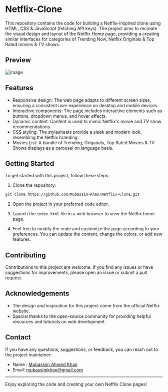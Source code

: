 # Netflix-Clone

This repository contains the code for building a Netflix-inspired clone using HTML, CSS & JavaScript (fetching API keys). The project aims to recreate the visual design and layout of the Netflix Home page, providing a creating similar interfaces for categories of Trending Now, Netflix Originals & Top Rated movies & TV shows. 

## Preview

![image](https://github.com/Mubassim-Khan/Netflix-Clone/blob/main/assets/Preview.jpg)

## Features

- Responsive design: The web page adapts to different screen sizes, ensuring a consistent user experience on desktop and mobile devices.
- Interactive components: The page includes interactive elements such as buttons, dropdown menus, and hover effects.
- Dynamic content: Content is used to mimic Netflix's movie and TV show recommendations.
- CSS styling: The stylesheets provide a sleek and modern look, resembling the Netflix branding.
- Movies List: A bundle of Trending, Origanals, Top Rated Movies & TV Shows displays as a carousel on language basis.
## Getting Started

To get started with this project, follow these steps:

1. Clone the repository:

```bash
git clone https://github.com/Mubassim-Khan/Netflix-Clone.git
```

2. Open the project in your preferred code editor.

3. Launch the `index.html` file in a web browser to view the Netflix home page.

4. Feel free to modify the code and customize the page according to your preferences. You can update the content, change the colors, or add new features.

## Contributing

Contributions to this project are welcome. If you find any issues or have suggestions for improvements, please open an issue or submit a pull request.

## Acknowledgements

- The design and inspiration for this project come from the official Netflix website.
- Special thanks to the open-source community for providing helpful resources and tutorials on web development.

## Contact

If you have any questions, suggestions, or feedback, you can reach out to the project maintainer:

- Name : [Mubassim Ahmed Khan](https://linkedin.com/in/Mubassim-Khan)
- Email: [mubassimkhan@gmail.com](mailto:mubassimkhan@gmail.com)

---

Enjoy exploring the code and creating your own Netflix Clone pages!